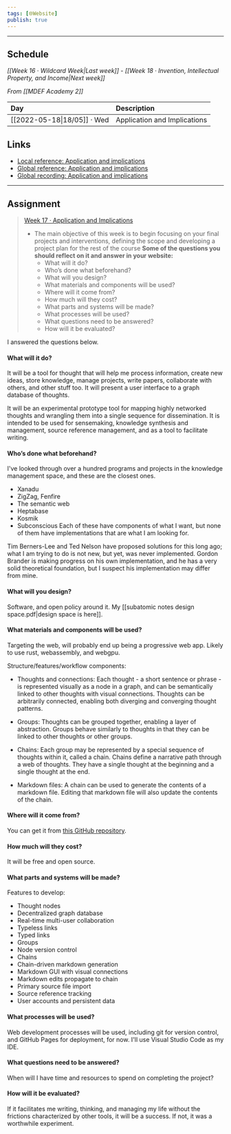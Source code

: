 ```yaml
---
tags: [🌐Website]
publish: true
---
```



---

## Schedule
_[[Week 16 · Wildcard Week|Last week]] - [[Week 18 · Invention, Intellectual Property, and Income|Next week]]_

_From [[MDEF Academy 2]]_

| Day                         | Description                  |
|:--------------------------- |:---------------------------- |
| [[2022-05-18\|18/05]] · Wed | Application and Implications | 

## Links
- [Local reference: Application and implications](https://fablabbcn-projects.gitlab.io/learning/fabacademy-local-docs/material/week10/)
- [Global reference: Application and implications](http://academy.cba.mit.edu/classes/applications_implications/index.html)
- [Global recording: Application and implications](https://vimeo.com/711370621)

---

## Assignment
> [Week 17 · Application and Implications](https://fablabbcn-projects.gitlab.io/learning/fabacademy-local-docs/course_info/mdef/weeklytasks/#week17-application-and-implications)
> - The main objective of this week is to begin focusing on your final projects and interventions, defining the scope and developing a project plan for the rest of the course **Some of the questions you should reflect on it and answer in your website:**
> 	- What will it do?
> 	- Who’s done what beforehand?
> 	- What will you design?
> 	- What materials and components will be used?
> 	- Where will it come from?
> 	- How much will they cost?
> 	- What parts and systems will be made?
> 	- What processes will be used?
> 	- What questions need to be answered?
> 	- How will it be evaluated?

I answered the questions below.

#### What will it do?

It will be a tool for thought that will help me process information, create new ideas, store knowledge, manage projects, write papers, collaborate with others, and other stuff too. It will present a user interface to a graph database of thoughts.

It will be an experimental prototype tool for mapping highly networked thoughts and wrangling them into a single sequence for dissemination. It is intended to be used for sensemaking, knowledge synthesis and management, source reference management, and as a tool to facilitate writing. 

#### Who’s done what beforehand?

I've looked through over a hundred programs and projects in the knowledge management space, and these are the closest ones. 
- Xanadu
- ZigZag, Fenfire
- The semantic web
- Heptabase
- Kosmik
- Subconscious
Each of these have components of what I want, but none of them have implementations that are what I am looking for. 

Tim Berners-Lee and Ted Nelson have proposed solutions for this long ago; what I am trying to do is not new, but yet, was never implemented. Gordon Brander is making progress on his own implementation, and he has a very solid theoretical foundation, but I suspect his implementation may differ from mine.

#### What will you design?

Software, and open policy around it. My [[subatomic notes design space.pdf|design space is here]].

#### What materials and components will be used?

Targeting the web, will probably end up being a progressive web app. Likely to use rust, webassembly, and webgpu.

Structure/features/workflow components:

- Thoughts and connections: Each thought - a short sentence or phrase - is represented visually as a node in a graph, and can be semantically linked to other thoughts with visual connections. Thoughts can be arbitrarily connected, enabling both diverging and converging thought patterns.

- Groups: Thoughts can be grouped together, enabling a layer of abstraction. Groups behave similarly to thoughts in that they can be linked to other thoughts or other groups.

- Chains: Each group may be represented by a special sequence of thoughts within it, called a chain. Chains define a narrative path through a web of thoughts. They have a single thought at the beginning and a single thought at the end.

- Markdown files: A chain can be used to generate the contents of a markdown file. Editing that markdown file will also update the contents of the chain.

#### Where will it come from?

You can get it from [this GitHub repository](https://github.com/jeremyparadie/Subatomic-Notes).

#### How much will they cost?

It will be free and open source.

#### What parts and systems will be made?

Features to develop:
- Thought nodes
- Decentralized graph database
- Real-time multi-user collaboration
- Typeless links
- Typed links
- Groups
- Node version control
- Chains
- Chain-driven markdown generation
- Markdown GUI with visual connections
- Markdown edits propagate to chain
- Primary source file import
- Source reference tracking
- User accounts and persistent data

#### What processes will be used?

Web development processes will be used, including git for version control, and GitHub Pages for deployment, for now. I'll use Visual Studio Code as my IDE.

#### What questions need to be answered?

When will I have time and resources to spend on completing the project?

#### How will it be evaluated?

If it facilitates me writing, thinking, and managing my life without the frictions characterized by other tools, it will be a success. If not, it was a worthwhile experiment. 